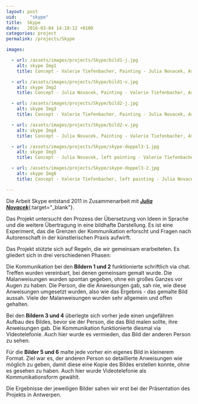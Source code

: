 ```yaml
---
layout: post
uid:     "skype"
title:  Skype
date:   2016-03-04 14:18:12 +0100
categories: project
permalink: /projects/Skype

images:

  - url: /assets/images/projects/Skype/bild1-j.jpg
    alt: skype Img1
    title: Concept - Valerie Tiefenbacher, Painting - Julia Novacek, Assignment communication – talking via Skype

  - url: /assets/images/projects/Skype/bild1-v.jpg
    alt: skype Img2
    title: Concept - Julia Novacek, Painting - Valerie Tiefenbacher, Assignment communication – talking via Skype

  - url: /assets/images/projects/Skype/bild2-j.jpg
    alt: skype Img3
    title: Concept - Valerie Tiefenbacher, Painting - Julia Novacek, Assignment communication – writing via Skype

  - url: /assets/images/projects/Skype/bild2-v.jpg
    alt: skype Img4
    title: Concept - Julia Novacek, Painting - Valerie Tiefenbacher, Assignment communication - writing via Skype

  - url: /assets/images/projects/Skype/skype-doppel3-1.jpg
    alt: skype Img5
    title: Concept - Julia Novacek, left painting - Valerie Tiefenbacher, right painting - Julia Novacek. Trying to copy a painting via audio description.

  - url: /assets/images/projects/Skype/skype-doppel3-2.jpg
    alt: skype Img6
    title: Concept - Valerie Tiefenbacher, left painting - Julia Novacek, right Painting - Valerie Tiefenbacher. Trying to copy a painting via audio description.

---
```


Die Arbeit  Skype entstand 2011 in Zusammenarbeit mit [***Julia Novacek***](http://www.julianovacek.com/){:target="_blank"}.  


Das Projekt untersucht den Prozess der Übersetzung von Ideen in Sprache und die weitere Übertragung in eine bildhafte Darstellung.
Es ist eine Experiment, das die Grenzen der Kommunikation erforscht und Fragen nach Autorenschaft in der künstlerischen Praxis aufwirft.

Das Projekt stützte sich auf Regeln, die wir gemeinsam erarbeiteten.
Es gliedert sich  in drei verschiedenen Phasen:

Die Kommunikation bei den **Bildern 1 und 2** funktionierte schriftlich via chat. Treffen wurden vereinbart, bei denen gemeinsam gemalt wurde. Die Malanweisungen wurden spontan gegeben, ohne ein großes Ganzes vor Augen zu haben. Die Person, die die Anweisungen gab, sah nie, wie diese Anweisungen umgesetzt wurden, also wie das Ergebnis - das gemalte Bild aussah.
Viele der Malanweisungen wurden sehr allgemein und offen gehalten.

Bei den **Bildern 3 und 4** überlegte sich vorher jede einen ungefähren Aufbau des Bildes, bevor sie der Person, die das Bild malen sollte, ihre Anweisungen gab. Die Kommunikation funktionierte diesmal via Videotelefonie. Auch hier wurde es vermieden, das Bild der anderen Person zu sehen.

Für die **Bilder 5 und 6** malte jede vorher ein eigenes Bild in kleinerem Format. Ziel war es, der anderen Person so detaillierte Anweisungen wie möglich zu geben, damit diese eine Kopie des Bildes erstellen konnte, ohne es gesehen zu haben.
Auch hier wurde Videotelefonie als Kommunikationsform gewählt.

Die Ergebnisse der jeweiligen Bilder sahen wir erst bei der Präsentation des Projekts in Antwerpen.
